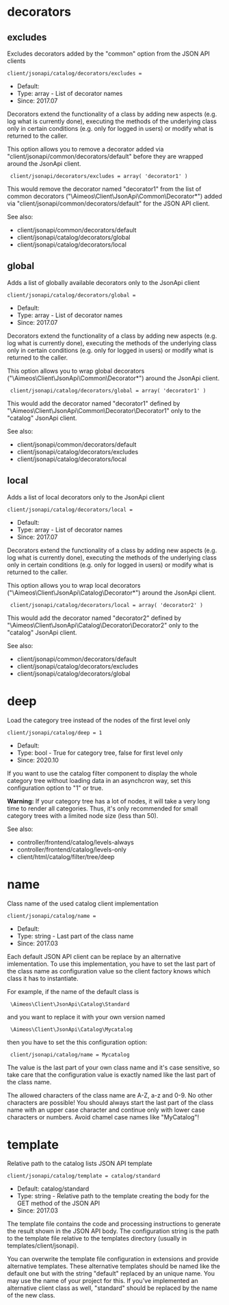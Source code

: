 
# decorators
## excludes

Excludes decorators added by the "common" option from the JSON API clients

```
client/jsonapi/catalog/decorators/excludes = 
```

* Default: 
* Type: array - List of decorator names
* Since: 2017.07

Decorators extend the functionality of a class by adding new aspects
(e.g. log what is currently done), executing the methods of the underlying
class only in certain conditions (e.g. only for logged in users) or
modify what is returned to the caller.

This option allows you to remove a decorator added via
"client/jsonapi/common/decorators/default" before they are wrapped
around the JsonApi client.

```
 client/jsonapi/decorators/excludes = array( 'decorator1' )
```

This would remove the decorator named "decorator1" from the list of
common decorators ("\Aimeos\Client\JsonApi\Common\Decorator\*") added via
"client/jsonapi/common/decorators/default" for the JSON API client.

See also:

* client/jsonapi/common/decorators/default
* client/jsonapi/catalog/decorators/global
* client/jsonapi/catalog/decorators/local

## global

Adds a list of globally available decorators only to the JsonApi client

```
client/jsonapi/catalog/decorators/global = 
```

* Default: 
* Type: array - List of decorator names
* Since: 2017.07

Decorators extend the functionality of a class by adding new aspects
(e.g. log what is currently done), executing the methods of the underlying
class only in certain conditions (e.g. only for logged in users) or
modify what is returned to the caller.

This option allows you to wrap global decorators
("\Aimeos\Client\JsonApi\Common\Decorator\*") around the JsonApi
client.

```
 client/jsonapi/catalog/decorators/global = array( 'decorator1' )
```

This would add the decorator named "decorator1" defined by
"\Aimeos\Client\JsonApi\Common\Decorator\Decorator1" only to the
"catalog" JsonApi client.

See also:

* client/jsonapi/common/decorators/default
* client/jsonapi/catalog/decorators/excludes
* client/jsonapi/catalog/decorators/local

## local

Adds a list of local decorators only to the JsonApi client

```
client/jsonapi/catalog/decorators/local = 
```

* Default: 
* Type: array - List of decorator names
* Since: 2017.07

Decorators extend the functionality of a class by adding new aspects
(e.g. log what is currently done), executing the methods of the underlying
class only in certain conditions (e.g. only for logged in users) or
modify what is returned to the caller.

This option allows you to wrap local decorators
("\Aimeos\Client\JsonApi\Catalog\Decorator\*") around the JsonApi
client.

```
 client/jsonapi/catalog/decorators/local = array( 'decorator2' )
```

This would add the decorator named "decorator2" defined by
"\Aimeos\Client\JsonApi\Catalog\Decorator\Decorator2" only to the
"catalog" JsonApi client.

See also:

* client/jsonapi/common/decorators/default
* client/jsonapi/catalog/decorators/excludes
* client/jsonapi/catalog/decorators/global

# deep

Load the category tree instead of the nodes of the first level only

```
client/jsonapi/catalog/deep = 1
```

* Default: 
* Type: bool - True for category tree, false for first level only
* Since: 2020.10

If you want to use the catalog filter component to display the whole
category tree without loading data in an asynchcron way, set this
configuration option to "1" or true.

**Warning:** If your category tree has a lot of nodes, it will
take a very long time to render all categories. Thus, it's only
recommended for small category trees with a limited node size
(less than 50).

See also:

* controller/frontend/catalog/levels-always
* controller/frontend/catalog/levels-only
* client/html/catalog/filter/tree/deep

# name

Class name of the used catalog client implementation

```
client/jsonapi/catalog/name = 
```

* Default: 
* Type: string - Last part of the class name
* Since: 2017.03

Each default JSON API client can be replace by an alternative imlementation.
To use this implementation, you have to set the last part of the class
name as configuration value so the client factory knows which class it
has to instantiate.

For example, if the name of the default class is

```
 \Aimeos\Client\JsonApi\Catalog\Standard
```

and you want to replace it with your own version named

```
 \Aimeos\Client\JsonApi\Catalog\Mycatalog
```

then you have to set the this configuration option:

```
 client/jsonapi/catalog/name = Mycatalog
```

The value is the last part of your own class name and it's case sensitive,
so take care that the configuration value is exactly named like the last
part of the class name.

The allowed characters of the class name are A-Z, a-z and 0-9. No other
characters are possible! You should always start the last part of the class
name with an upper case character and continue only with lower case characters
or numbers. Avoid chamel case names like "MyCatalog"!


# template

Relative path to the catalog lists JSON API template

```
client/jsonapi/catalog/template = catalog/standard
```

* Default: catalog/standard
* Type: string - Relative path to the template creating the body for the GET method of the JSON API
* Since: 2017.03

The template file contains the code and processing instructions
to generate the result shown in the JSON API body. The
configuration string is the path to the template file relative
to the templates directory (usually in templates/client/jsonapi).

You can overwrite the template file configuration in extensions and
provide alternative templates. These alternative templates should be
named like the default one but with the string "default" replaced by
an unique name. You may use the name of your project for this. If
you've implemented an alternative client class as well, "standard"
should be replaced by the name of the new class.
